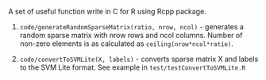 
A set of useful function write in C for R using Rcpp package.

1. `code/generateRandomSparseMatrix(ratio, nrow, ncol)` - generates a random sparse matrix with nrow rows and ncol columns. Number of non-zero elements is as calculated as `ceiling(nrow*ncol*ratio)`.

2. `code/convertToSVMLite(X, labels)` - converts sparse matrix X and labels to the SVM Lite format. See example in `test/testConvertToSVMLite.R`

